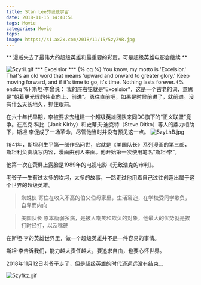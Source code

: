 ```yaml
---
title: Stan Lee的漫威宇宙
date: 2018-11-15 14:40:51
tags: Movie
categories: Movie
tops:
image: https://s1.ax2x.com/2018/11/15/5zyZ9R.jpg
---
```


** 漫威失去了最伟大的超级英雄和最重要的彩蛋，可是超级英雄电影会继续 **
<!-- more -->

![5zyril.gif](https://s1.ax2x.com/2018/11/15/5zyril.gif)
*** Excelsior  ***
{% cq %}
You know, my motto is 'Excelsior.' That's an old word that means 'upward and onward to greater glory.' Keep moving forward, and if it's time to go, it's time. Nothing lasts forever.
{% endcq %}
斯坦·李曾说：
我的座右铭就是“Excelsior”，这是一个古老的词，意思是“朝着更光辉的伟业向上、前进”。勇往直前吧，如果是时候前进了，就前进。没有什么天长地久，抓住眼前。


在六十年代早期，李被要求去组建一个超级英雄团队来同DC旗下的“正义联盟”竞争。在杰克·科比（Jack Kirby）和史蒂夫·迪克特（Steve Ditko）等人的鼎力相助下，斯坦·李促成了一场革命，尽管他当时并没有预见这一点。
![5zyLhB.jpg](https://s1.ax2x.com/2018/11/15/5zyLhB.jpg)

1941年，斯坦利生平第一部作品问世，它就是《美国队长》系列漫画的第三部，斯坦利负责填写内容，漫画由别人来画。他开始第一次使用笔名“斯坦·李”。

他第一次在荧屏上露脸是1989年的电视电影《无敌浩克的审判》。

老爷子一生有过太多的坎坷，太多的故事，一路走过他用着自己过往创造出属于这个世界的超级英雄。

> 蜘蛛侠  寄住在收入不高的伯父伯母家里，生活窘迫，在学校受同学欺负，自卑而内向

> 美国队长 原本瘦弱多病，是被人嘲笑和欺负的对象，他最大的优势就是挨打时经打，以及嘴硬

在斯坦·李的英雄世界里，做一个超级英雄并不是一件容易的事情。

斯坦·李告诉我们，能力越大责任越大，要追求自由，也要心怀世界。

2018年11月12日老爷子走了，但是超级英雄的时代还远远没有结束...

![5zyfkz.gif](https://s1.ax2x.com/2018/11/15/5zyfkz.gif)
